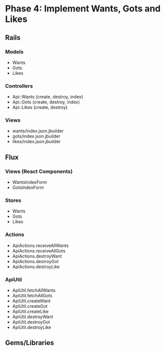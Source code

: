 # Phase 4: Implement Wants, Gots and Likes

## Rails
### Models
* Wants
* Gots
* Likes

### Controllers
* Api::Wants (create, destroy, index)
* Api::Gots (create, destroy, index)
* Api::Likes (create, destroy)

### Views
* wants/index.json.jbuilder
* gots/index.json.jbuilder
* likes/index.json.jbuilder

## Flux
### Views (React Components)
* WantsIndexForm
* GotsIndexForm

### Stores
* Wants
* Gots
* Likes

### Actions
* ApiActions.receiveAllWants
* ApiActions.receiveAllGots
* ApiActions.destroyWant
* ApiActions.destroyGot
* ApiActions.destroyLike

### ApiUtil
* ApiUtil.fetchAllWants
* ApiUtil.fetchAllGots
* ApiUtil.createWant
* ApiUtil.createGot
* ApiUtil.createLike
* ApiUtil.destroyWant
* ApiUtil.destroyGot
* ApiUtil.destroyLike

## Gems/Libraries
